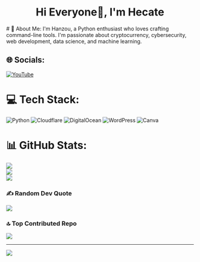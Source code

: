 <h1 align="center">Hi Everyone👋, I'm Hecate</h1>
# 💫 About Me:
I'm Hanzou, a Python enthusiast who loves crafting command-line tools. I'm passionate about cryptocurrency, cybersecurity, web development, data science, and machine learning.


## 🌐 Socials:
[![YouTube](https://img.shields.io/badge/YouTube-%23FF0000.svg?logo=YouTube&logoColor=white)](https://youtube.com/@imhecate) 

# 💻 Tech Stack:
![Python](https://img.shields.io/badge/python-3670A0?style=for-the-badge&logo=python&logoColor=ffdd54) ![Cloudflare](https://img.shields.io/badge/Cloudflare-F38020?style=for-the-badge&logo=Cloudflare&logoColor=white) ![DigitalOcean](https://img.shields.io/badge/DigitalOcean-%230167ff.svg?style=for-the-badge&logo=digitalOcean&logoColor=white) ![WordPress](https://img.shields.io/badge/WordPress-%23117AC9.svg?style=for-the-badge&logo=WordPress&logoColor=white) ![Canva](https://img.shields.io/badge/Canva-%2300C4CC.svg?style=for-the-badge&logo=Canva&logoColor=white)
# 📊 GitHub Stats:
![](https://github-readme-stats.vercel.app/api?username=Dill1337&theme=dark&hide_border=false&include_all_commits=true&count_private=false)<br/>
![](https://github-readme-streak-stats.herokuapp.com/?user=Dill1337&theme=dark&hide_border=false)<br/>
![](https://github-readme-stats.vercel.app/api/top-langs/?username=Dill1337&theme=dark&hide_border=false&include_all_commits=true&count_private=false&layout=compact)

### ✍️ Random Dev Quote
![](https://quotes-github-readme.vercel.app/api?type=horizontal&theme=radical)

### 🔝 Top Contributed Repo
![](https://github-contributor-stats.vercel.app/api?username=Dill1337&limit=5&theme=dark&combine_all_yearly_contributions=true)

---
[![](https://visitcount.itsvg.in/api?id=Dill1337&icon=0&color=0)](https://visitcount.itsvg.in)

<!-- Proudly created with GPRM ( https://gprm.itsvg.in ) -->
